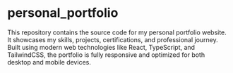 # personal_portfolio
This repository contains the source code for my personal portfolio website. It showcases my skills, projects, certifications, and professional journey. Built using modern web technologies like React, TypeScript, and TailwindCSS, the portfolio is fully responsive and optimized for both desktop and mobile devices.
